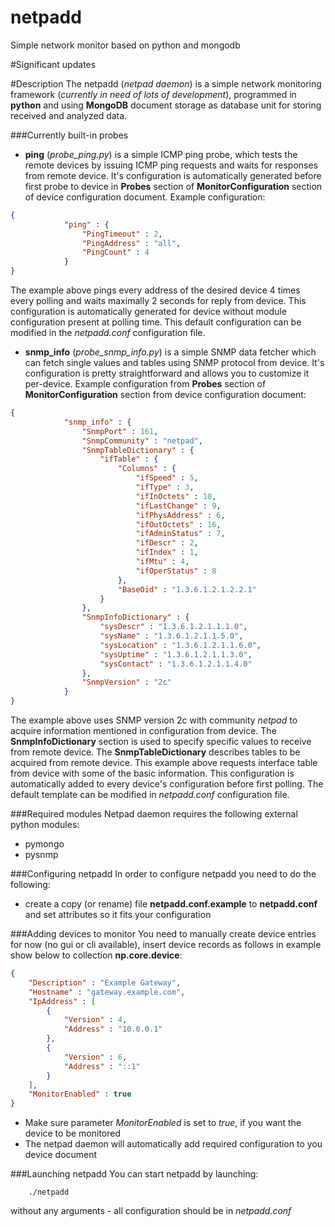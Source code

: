 netpadd
=======
Simple network monitor based on python and mongodb

#Significant updates

#Description
The netpadd (_netpad daemon_) is a simple network monitoring framework (_currently in need of lots of development_), 
programmed in __python__ and using __MongoDB__ document storage as database unit for storing received and analyzed data.

###Currently built-in probes
* __ping__ (_probe_ping.py_) is a simple ICMP ping probe, which tests the remote devices by issuing ICMP ping requests 
and waits for responses from remote device. It's configuration is automatically generated before first probe to device 
in __Probes__ section of __MonitorConfiguration__ section of device configuration document. Example configuration:
```json
{
            "ping" : {
                "PingTimeout" : 2,
                "PingAddress" : "all",
                "PingCount" : 4
            }
}
```
The example above pings every address of the desired device 4 times every polling and waits maximally 2 seconds for 
reply from device. This configuration is automatically generated for device without module configuration present at 
polling time. This default configuration can be modified in the _netpadd.conf_ configuration file.

* __snmp_info__ (_probe_snmp_info.py_) is a simple SNMP data fetcher which can fetch single values and tables using 
SNMP protocol from device. It's configuration is pretty straightforward and allows you to customize it per-device. 
Example configuration from __Probes__ section of __MonitorConfiguration__ section from device configuration document:
```json
{
            "snmp_info" : {
                "SnmpPort" : 161,
                "SnmpCommunity" : "netpad",
                "SnmpTableDictionary" : {
                    "ifTable" : {
                        "Columns" : {
                            "ifSpeed" : 5,
                            "ifType" : 3,
                            "ifInOctets" : 10,
                            "ifLastChange" : 9,
                            "ifPhysAddress" : 6,
                            "ifOutOctets" : 16,
                            "ifAdminStatus" : 7,
                            "ifDescr" : 2,
                            "ifIndex" : 1,
                            "ifMtu" : 4,
                            "ifOperStatus" : 8
                        },
                        "BaseOid" : "1.3.6.1.2.1.2.2.1"
                    }
                },
                "SnmpInfoDictionary" : {
                    "sysDescr" : "1.3.6.1.2.1.1.1.0",
                    "sysName" : "1.3.6.1.2.1.1.5.0",
                    "sysLocation" : "1.3.6.1.2.1.1.6.0",
                    "sysUptime" : "1.3.6.1.2.1.1.3.0",
                    "sysContact" : "1.3.6.1.2.1.1.4.0"
                },
                "SnmpVersion" : "2c"
            }
}
```
The example above uses SNMP version 2c with community _netpad_ to acquire information mentioned in configuration from 
device. The __SnmpInfoDictionary__ section is used to specify specific values to receive from remote device. The 
__SnmpTableDictionary__ describes tables to be acquired from remote device. This example above requests interface table 
from device with some of the basic information. This configuration is automatically added to every device's 
configuration before first polling. The default template can be modified in _netpadd.conf_ configuration file.

###Required modules
Netpad daemon requires the following external python modules:
* pymongo
* pysnmp

###Configuring netpadd
In order to configure netpadd you need to do the following:
* create a copy (or rename) file __netpadd.conf.example__ to __netpadd.conf__ and set attributes so it fits your 
configuration

###Adding devices to monitor
You need to manually create device entries for now (no gui or cli available),
insert device records as follows in example show below to collection __np.core.device__:
```json
{
    "Description" : "Example Gateway",
    "Hostname" : "gateway.example.com",
    "IpAddress" : [ 
        {
            "Version" : 4,
            "Address" : "10.0.0.1"
        }, 
        {
            "Version" : 6,
            "Address" : "::1"
        }
    ],
    "MonitorEnabled" : true
}
```
* Make sure parameter _MonitorEnabled_ is set to _true_, if you want the device to be monitored
* The netpad daemon will automatically add required configuration to you device document

###Launching netpadd
You can start netpadd by launching:
```shell
    ./netpadd
```
without any arguments - all configuration should be in _netpadd.conf_
